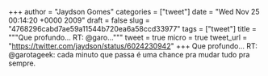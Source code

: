 
+++
author = "Jaydson Gomes"
categories = ["tweet"]
date = "Wed Nov 25 00:14:20 +0000 2009"
draft = false
slug = "4768296cabd7ae59a11544b720ea6a58ccd33977"
tags = ["tweet"]
title = """Que profundo... RT: @garo..."""
tweet = true
micro = true
tweet_url = "https://twitter.com/jaydson/status/6024230942"
+++
Que profundo... RT: @garotageek: cada minuto que passa é uma chance pra mudar tudo pra sempre.
